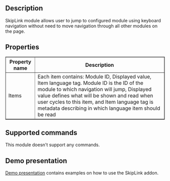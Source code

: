## Description
SkipLink module allows user to jump to configured module using keyboard navigation without need to move navigation through all other modules on the page.

## Properties

<table border='1'>
    <thead>
        <th>Property name</th>
        <th>Description</th>
    </thead>
    <tbody>
       <tr>
            <td>Items</td>
            <td>Each item contains: Module ID, Displayed value, Item language tag. Module ID is the ID of the module to which navigation will jump, Displayed value defines what will be shown and read when user cycles to this item, and Item language tag is metadata describing in which language item should be read</td>
        </tr>
    </tbody>
</table>

## Supported commands

This module doesn't support any commands.

## Demo presentation
[Demo presentation](https://www.mauthor.com/embed/5667455852216320 "Demo presentation") contains examples on how to use the SkipLink addon.                                                                           